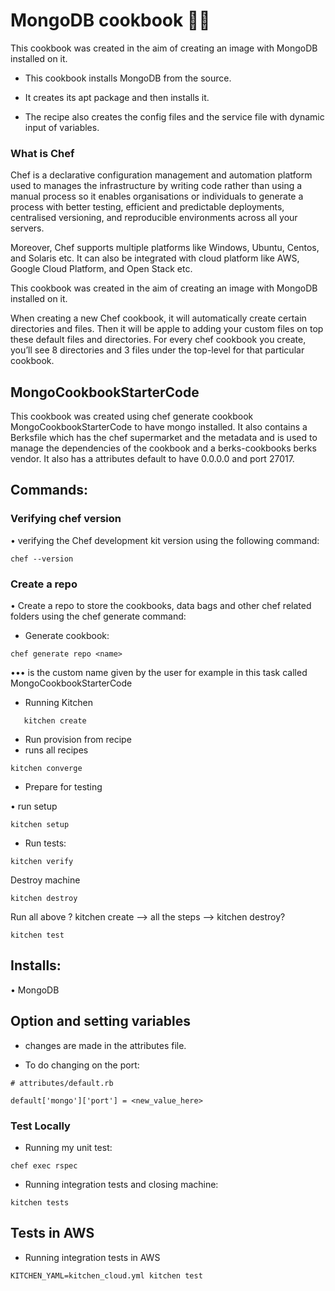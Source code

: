 
# MongoDB cookbook 🐱‍🚀

This cookbook was created in the aim of creating an image with MongoDB installed on it.

- This cookbook installs MongoDB from the source.

- It creates its apt package and then installs it.

- The recipe also creates the config files and the service file with dynamic input of variables.

### What is Chef
Chef is a declarative configuration management and automation platform used to manages the infrastructure by writing code rather than using a manual process so it enables organisations or individuals to generate a process with better testing, efficient and predictable deployments, centralised versioning, and reproducible environments across all your servers.

Moreover, Chef supports multiple platforms like Windows, Ubuntu, Centos, and Solaris etc. It can also be integrated with cloud platform like AWS, Google Cloud Platform, and Open Stack etc.

This cookbook was created in the aim of creating an image with MongoDB installed on it.


When creating a new Chef cookbook, it will automatically create certain directories and files. Then it will be apple to adding your custom files on top these default files and directories. For every chef cookbook you create, you’ll see 8 directories and 3 files under the top-level for that particular cookbook.


## MongoCookbookStarterCode
This cookbook was created using chef generate cookbook MongoCookbookStarterCode to have mongo installed. It also contains a Berksfile which has the chef supermarket and the metadata and is used to manage the dependencies of the cookbook and a berks-cookbooks berks vendor. It also has a attributes default to have 0.0.0.0 and port 27017.

## Commands:

### Verifying chef version

• verifying the Chef development kit version using the following command:

```
chef --version
```

### Create a repo

• Create a repo to store the cookbooks, data bags and other chef related folders using the chef generate command:

- Generate cookbook:

```
chef generate repo <name>
```
••• <name> is the custom name given by the user for example in this task called MongoCookbookStarterCode

- Running Kitchen

```
   kitchen create
```
-  Run provision from recipe
- runs all recipes

```
kitchen converge
```

- Prepare for testing

 • run setup

```
kitchen setup
```
-  Run tests:

```
kitchen verify
```
Destroy machine

```
kitchen destroy
```
Run all above ?
kitchen create --> all the steps --> kitchen destroy?

```
kitchen test

```

## Installs:
 • MongoDB

## Option and setting variables
- changes are made in the attributes file.

-  To do changing on the port:

```
# attributes/default.rb

default['mongo']['port'] = <new_value_here>
```

### Test Locally
- Running my unit test:
```
chef exec rspec
```

- Running integration tests and closing machine:

```
kitchen tests
```

## Tests in AWS
- Running integration tests in AWS

```
KITCHEN_YAML=kitchen_cloud.yml kitchen test
```
